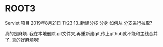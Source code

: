 # ROOT3
Servlet 项目
2019年8月21日 11:23:13_新建分枝 分身
如何从 分支进行拉取?

真的是麻烦.
我在本地删除.git文件夹,再重新建git,传上github就不能和主线合并了.
真的好麻烦啊!